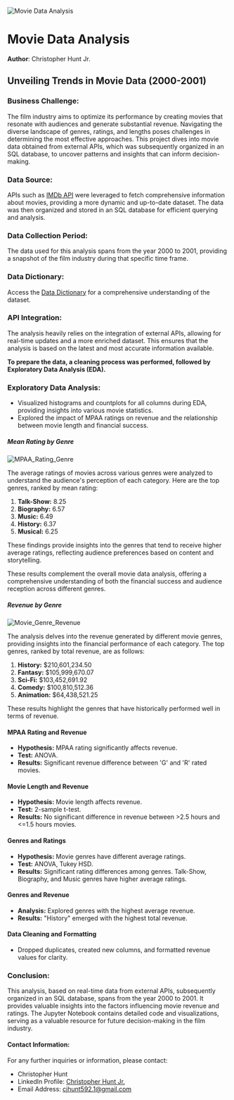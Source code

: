 ![Movie Data Analysis](https://github.com/chrishunt11/Project-3/assets/123383359/5f6b9cda-51ab-4939-a4a2-e2b718c60929)

# Movie Data Analysis

**Author**: Christopher Hunt Jr.

## Unveiling Trends in Movie Data (2000-2001)

### Business Challenge:

The film industry aims to optimize its performance by creating movies that resonate with audiences and generate substantial revenue. Navigating the diverse landscape of genres, ratings, and lengths poses challenges in determining the most effective approaches. This project dives into movie data obtained from external APIs, which was subsequently organized in an SQL database, to uncover patterns and insights that can inform decision-making.

### Data Source:

APIs such as [IMDb API](https://www.imdb.com/interfaces/) were leveraged to fetch comprehensive information about movies, providing a more dynamic and up-to-date dataset. The data was then organized and stored in an SQL database for efficient querying and analysis.

### Data Collection Period:

The data used for this analysis spans from the year 2000 to 2001, providing a snapshot of the film industry during that specific time frame.

### Data Dictionary:

Access the [Data Dictionary](link-to-your-data-dictionary) for a comprehensive understanding of the dataset.

### API Integration:

The analysis heavily relies on the integration of external APIs, allowing for real-time updates and a more enriched dataset. This ensures that the analysis is based on the latest and most accurate information available.

**To prepare the data, a cleaning process was performed, followed by Exploratory Data Analysis (EDA).**

### Exploratory Data Analysis:

- Visualized histograms and countplots for all columns during EDA, providing insights into various movie statistics.
- Explored the impact of MPAA ratings on revenue and the relationship between movie length and financial success.

##### Mean Rating by Genre

![MPAA_Rating_Genre](https://github.com/chrishunt11/Project-3/assets/123383359/48558133-6968-4f0e-8dd2-0f18f27ff9a7)

The average ratings of movies across various genres were analyzed to understand the audience's perception of each category. Here are the top genres, ranked by mean rating:

1. **Talk-Show:** 8.25
2. **Biography:** 6.57
3. **Music:** 6.49
4. **History:** 6.37
5. **Musical:** 6.25

These findings provide insights into the genres that tend to receive higher average ratings, reflecting audience preferences based on content and storytelling.

These results complement the overall movie data analysis, offering a comprehensive understanding of both the financial success and audience reception across different genres.

##### Revenue by Genre

![Movie_Genre_Revenue](https://github.com/chrishunt11/Project-3/assets/123383359/41baef42-a6c3-4deb-8de8-f9f092b1fa4a)

The analysis delves into the revenue generated by different movie genres, providing insights into the financial performance of each category. The top genres, ranked by total revenue, are as follows:

1. **History:** $210,601,234.50
2. **Fantasy:** $105,999,670.07
3. **Sci-Fi:** $103,452,691.92
4. **Comedy:** $100,810,512.36
5. **Animation:** $64,438,521.25

These results highlight the genres that have historically performed well in terms of revenue.

#### MPAA Rating and Revenue

- **Hypothesis:** MPAA rating significantly affects revenue.
- **Test:** ANOVA.
- **Results:** Significant revenue difference between 'G' and 'R' rated movies.

#### Movie Length and Revenue

- **Hypothesis:** Movie length affects revenue.
- **Test:** 2-sample t-test.
- **Results:** No significant difference in revenue between >2.5 hours and <=1.5 hours movies.

#### Genres and Ratings

- **Hypothesis:** Movie genres have different average ratings.
- **Test:** ANOVA, Tukey HSD.
- **Results:** Significant rating differences among genres. Talk-Show, Biography, and Music genres have higher average ratings.

#### Genres and Revenue

- **Analysis:** Explored genres with the highest average revenue.
- **Results:** "History" emerged with the highest total revenue.

#### Data Cleaning and Formatting

- Dropped duplicates, created new columns, and formatted revenue values for clarity.

### Conclusion:

This analysis, based on real-time data from external APIs, subsequently organized in an SQL database, spans from the year 2000 to 2001. It provides valuable insights into the factors influencing movie revenue and ratings. The Jupyter Notebook contains detailed code and visualizations, serving as a valuable resource for future decision-making in the film industry.

#### Contact Information:

For any further inquiries or information, please contact:
- Christopher Hunt
- LinkedIn Profile: [Christopher Hunt Jr.](https://www.linkedin.com/in/christopher-hunt-jr/)
- Email Address: cjhunt592.1@gmail.com
